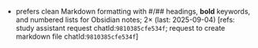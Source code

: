 - prefers clean Markdown formatting with #/## headings, **bold** keywords, and numbered lists for Obsidian notes; 2× (last: 2025-09-04) [refs: study assistant request chatId:`9810385cfe534f`; request to create markdown file chatId:`9810385cfe534f`]